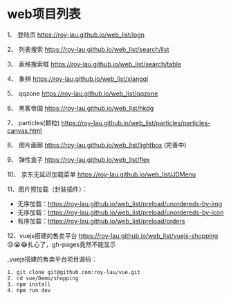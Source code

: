 ﻿# web项目列表

1、 登陆页   https://roy-lau.github.io/web_list/logn

2、 列表搜索  https://roy-lau.github.io/web_list/search/list 

3、 表格搜索框 https://roy-lau.github.io/web_list/search/table

4、 象棋     	https://roy-lau.github.io/web_list/xiangqi 

5、 qqzone     https://roy-lau.github.io/web_list/qqzone

6、 黑客帝国     https://roy-lau.github.io/web_list/hkdg

7、 particles(颗粒) https://roy-lau.github.io/web_list/particles/particles-canvas.html

8、 图片画廊     https://roy-lau.github.io/web_list/lightbox (完善中)

9、 弹性盒子     https://roy-lau.github.io/web_list/flex

10、	京东无延迟加载菜单 https://roy-lau.github.io/web_list/JDMenu

11、图片预加载（封装插件）： 

  * 无序加载：https://roy-lau.github.io/web_list/preload/unordereds-by-img
  * 无序加载：https://roy-lau.github.io/web_list/preload/unordereds-by-icon
  * 有序加载：https://roy-lau.github.io/web_list/preload/orders

12、vuejs搭建的售卖平台 https://roy-lau.github.io/web_list/vuejs-shopping :cry::sob::joy:扎心了，gh-pages竟然不能显示

_vuejs搭建的售卖平台项目源码：

	1. git clone git@github.com:roy-lau/vue.git
	2. cd vue/Demo/shopping
	3. npm install
	4. npm run dev
